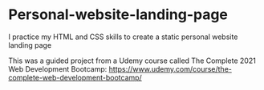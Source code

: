 # Personal-website-landing-page
I practice my HTML and CSS skills to create a static personal website landing page

This was a guided project from a Udemy course called The Complete 2021 Web Development Bootcamp: https://www.udemy.com/course/the-complete-web-development-bootcamp/
